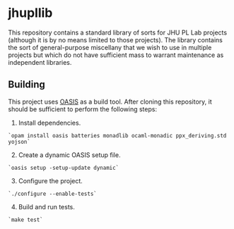 # jhupllib

This repository contains a standard library of sorts for JHU PL Lab projects (although it is by no means limited to those projects).  The library contains the sort of general-purpose miscellany that we wish to use in multiple projects but which do not have sufficient mass to warrant maintenance as independent libraries.

## Building

This project uses [OASIS](http://oasis.forge.ocamlcore.org/) as a build tool.  After cloning this repository, it should be sufficient to perform the following steps:

  1. Install dependencies.

    `opam install oasis batteries monadlib ocaml-monadic ppx_deriving.std yojson`
  
  2. Create a dynamic OASIS setup file.
  
    `oasis setup -setup-update dynamic`

  3. Configure the project.
  
    `./configure --enable-tests`
  
  4. Build and run tests.
  
    `make test`
